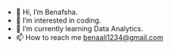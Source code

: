 - 👋 Hi, I’m Benafsha.
- 👀 I’m interested in coding.
- 🌱 I’m currently learning Data Analytics.  
- 📫 How to reach me benaali1234@gmail.com

<!---
Benafsha is a ✨ special ✨ repository because its `README.md` (this file) appears on your GitHub profile.
You can click the Preview link to take a look at your changes.
--->
